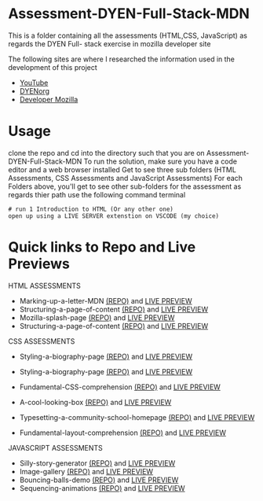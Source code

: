 # Assessment-DYEN-Full-Stack-MDN
This is a folder containing all the assessments (HTML,CSS, JavaScript) as regards the DYEN Full- stack exercise in mozilla developer site 

The following sites are where I researched the information used in the development of this project
+ [YouTube](www.youtube.com/)
+ [DYENorg](https://dyen.org/)
+ [Developer Mozilla](https://developer.mozilla.org/)

# Usage
clone the repo and cd into the directory such that you are on Assessment-DYEN-Full-Stack-MDN
To run the solution, make sure you have a code editor and a web browser installed
Get to see three sub folders (HTML Assessments, CSS Assessments and JavaScript Assessments)
For each Folders above, you'll get to see other sub-folders for the assessment as regards thier path
use the following command terminal
```
# run 1 Introduction to HTML (Or any other one)
open up using a LIVE SERVER extenstion on VSCODE (my choice)
```
# Quick links to Repo and Live Previews

HTML ASSESSMENTS
+ Marking-up-a-letter-MDN [(REPO)](https://github.com/ChristopherOkay/1-Marking-up-a-letter-MDN-) and [LIVE PREVIEW](https://christopherokay.github.io/1-Marking-up-a-letter-MDN-/) 
+ Structuring-a-page-of-content [(REPO)](https://github.com/ChristopherOkay/2-Structuring-a-page-of-content) and [LIVE PREVIEW](https://christopherokay.github.io/2-Structuring-a-page-of-content/)
+ Mozilla-splash-page [(REPO)](https://github.com/ChristopherOkay/Mozilla-splash-page) and [LIVE PREVIEW](https://christopherokay.github.io/Mozilla-splash-page/)
+ Structuring-a-page-of-content [(REPO)](https://github.com/ChristopherOkay/Structuring-planet-data) and [LIVE PREVIEW](https://christopherokay.github.io/Structuring-planet-data/)

CSS ASSESSMENTS
+ Styling-a-biography-page [(REPO)](https://github.com/ChristopherOkay/Styling-a-biography-page) and [LIVE PREVIEW](https://christopherokay.github.io/Styling-a-biography-page/) 

+ Styling-a-biography-page [(REPO)](https://github.com/ChristopherOkay/1-Fundamental-CSS-comprehension) and [LIVE PREVIEW](https://christopherokay.github.io/1-Fundamental-CSS-comprehension/)
+ Fundamental-CSS-comprehension [(REPO)](https://github.com/ChristopherOkay/2-Creating-fancy-letterheaded-paper/) and [LIVE PREVIEW](https://christopherokay.github.io/2-Creating-fancy-letterheaded-paper/)
+ A-cool-looking-box [(REPO)](https://github.com/ChristopherOkay/3-A-cool-looking-box/) and [LIVE PREVIEW](https://christopherokay.github.io/3-A-cool-looking-box/) 

+ Typesetting-a-community-school-homepage [(REPO)](https://github.com/ChristopherOkay/Typesetting-a-community-school-homepage/) and [LIVE PREVIEW](https://christopherokay.github.io/Typesetting-a-community-school-homepage/) 
+ Fundamental-layout-comprehension [(REPO)](https://github.com/ChristopherOkay/Fundamental-layout-comprehension/) and [LIVE PREVIEW](https://christopherokay.github.io/Fundamental-layout-comprehension/) 


JAVASCRIPT ASSESSMENTS
+ Silly-story-generator [(REPO)](https://github.com/ChristopherOkay/Silly-story-generator) and [LIVE PREVIEW](https://christopherokay.github.io/Silly-story-generator/) 
+ Image-gallery [(REPO)](https://github.com/ChristopherOkay/Image-gallery) and [LIVE PREVIEW](https://christopherokay.github.io/Image-gallery/)
+ Bouncing-balls-demo [(REPO)](https://github.com/ChristopherOkay/Bouncing-balls-demo/) and [LIVE PREVIEW](https://christopherokay.github.io/Bouncing-balls-demo/)
+ Sequencing-animations [(REPO)](https://github.com/ChristopherOkay/Sequencing-animations) and [LIVE PREVIEW](https://christopherokay.github.io/Sequencing-animations/) 










